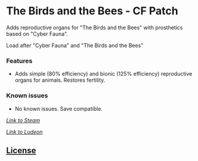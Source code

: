 # The Birds and the Bees - CF Patch
Adds reproductive organs for "The Birds and the Bees" with prosthetics based on "Cyber Fauna".

Load after "Cyber Fauna" and "The Birds and the Bees"

### Features
- Adds simple (80% efficiency) and bionic (125% efficiency) reproductive organs for animals. Restores fertility.

### Known issues
- No known issues. Save compatible.

_[Link to Steam](https://steamcommunity.com/sharedfiles/filedetails/?id=1568744597)_

_[Link to Ludeon](https://ludeon.com/forums/index.php?topic=47165.msg447421#msg447421)_


## [License](https://creativecommons.org/licenses/by-nc-sa/4.0/)
